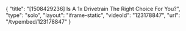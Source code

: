{
    "title": "[1508429236] Is A 1x Drivetrain The Right Choice For You?",
    "type": "solo",
    "layout": "iframe-static",
    "videoId": "123178847",
    "url": "\/tvpembed\/123178847"
}